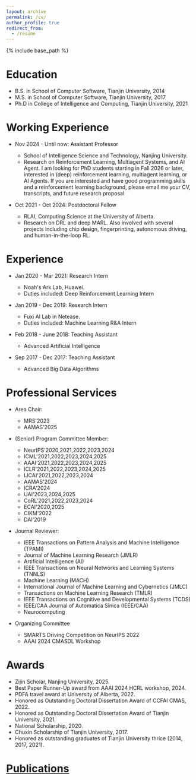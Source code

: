 ```yaml
---
layout: archive
permalink: /cv/
author_profile: true
redirect_from:
  - /resume
---
```


{% include base_path %}

Education
======
* B.S. in School of Computer Software, Tianjin University, 2014
* M.S. in School of Computer Software, Tianjin University, 2017
* Ph.D in College of Intelligence and Computing, Tianjin University, 2021 

Working Experience
======
* Nov 2024 - Until now: Assistant Professor 
  * School of Intelligence Science and Technology, Nanjing University.
  * Research on Reinforcement Learning, Multiagent Systems, and AI Agent. I am looking for PhD students starting in Fall 2026 or later, interested in (deep) reinforcement learning, multiagent learning, or AI Agents. If you are interested and have good programming skills and a reinforcement learning background, please email me your CV, transcripts, and future research proposal


* Oct 2021 - Oct 2024: Postdoctoral Fellow 
  * RLAI, Computing Science at the University of Alberta.
  * Research on DRL and deep MARL. Also involved with several projects including chip design, fingerprinting, autonomous driving, and human-in-the-loop RL.


Experience
======
* Jan 2020 - Mar 2021: Research Intern
  * Noah's Ark Lab, Huawei.
  * Duties included: Deep Reinforcement Learning Intern
* Jan 2019 - Dec 2019: Research Intern
  * Fuxi AI Lab in Netease.
  * Duties included: Machine Learning R&A Intern

* Feb 2018 - June 2018: Teaching Assistant
  * Advanced Artificial Intelligence
* Sep 2017 - Dec 2017: Teaching Assistant
  * Advanced Big Data Algorithms

Professional Services
======  
* Area Chair:
  * MRS'2023
  * AAMAS'2025
    
* (Senior) Program Committee Member: 
  * NeurIPS'2020,2021,2022,2023,2024
  * ICML'2021,2022,2023,2024,2025
  * AAAI'2021,2022,2023,2024,2025
  * ICLR'2021,2022,2023,2024,2025
  * IJCAI'2021,2022,2023,2024
  * AAMAS'2024
  * ICRA'2024
  * UAI'2023,2024,2025
  * CoRL'2021,2022,2023,2024
  * ECAI'2020,2025
  * CIKM'2022
  * DAI'2019

* Journal Reviewer: 
  * IEEE Transactions on Pattern Analysis and Machine Intelligence (TPAMI)
  * Journal of Machine Learning Research (JMLR)
  * Artificial Intelligence (AI)
  * IEEE Transactions on Neural Networks and Learning Systems (TNNLS)
  * Machine Learning (MACH)
  * International Journal of Machine Learning and Cybernetics (JMLC)
  * Transactions on Machine Learning Research (TMLR)
  * IEEE Transactions on Cognitive and Developmental Systems (TCDS)
  * IEEE/CAA Journal of Automatica Sinica (IEEE/CAA)
  * Neurocomputing
    
* Organizing Committee
  * SMARTS Driving Competition on NeurIPS 2022
  * AAAI 2024 CMASDL Workshop


Awards
======  
* Zijin Scholar, Nanjing University, 2025.
* Best Paper Runner-Up award from AAAI 2024 HCRL workshop, 2024.
* PDFA travel award at University of Alberta, 2022.
* Honored as Outstanding Doctoral Dissertation Award of CCFAI CMAS, 2022. 
* Honored as Outstanding Doctoral Dissertation Award of Tianjin University, 2021. 
* National Scholarship, 2020.
* Chuxin Scholarship of Tianjin University, 2017.
* Honored as outstanding graduates of Tianjin University thrice (2014, 2017, 2021).

<a href="https://tianpeiyang.github.io/publications/">Publications</a>
======

 
